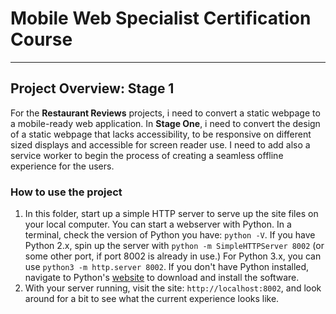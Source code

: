 # Mobile Web Specialist Certification Course
---

## Project Overview: Stage 1

For the **Restaurant Reviews** projects, i need to convert a static webpage to a mobile-ready web application. In **Stage One**, i need to convert the design of a static webpage that lacks accessibility, to be responsive on different sized displays and accessible for screen reader use. I need to add also a service worker to begin the process of creating a seamless offline experience for the users.

### How to use the project

1. In this folder, start up a simple HTTP server to serve up the site files on your local computer. You can start a webserver with Python. In a terminal, check the version of Python you have: `python -V`. If you have Python 2.x, spin up the server with `python -m SimpleHTTPServer 8002` (or some other port, if port 8002 is already in use.) For Python 3.x, you can use `python3 -m http.server 8002`. If you don't have Python installed, navigate to Python's [website](https://www.python.org/) to download and install the software.
2. With your server running, visit the site: `http://localhost:8002`, and look around for a bit to see what the current experience looks like.

